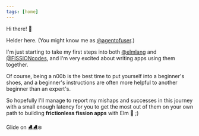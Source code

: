 ```yaml
---
tags: [home]
---
```


Hi there! 👋

Helder here. (You might know me as [@agentofuser](https://agentofuser.com).)

I'm just starting to take my first steps into both
[@elmlang](https://elm-lang.org/) and [@FISSIONcodes](https://fission.codes/),
and I'm very excited about writing apps using them together.

Of course, being a n00b is the best time to put yourself into a beginner's
shoes, and a beginner's instructions are often more helpful to another beginner
than an expert's.

So hopefully I'll manage to report my mishaps and successes in this journey
with a small enough latency for you to get the most out of them on your own
path to building **frictionless fission apps** with Elm 🌳 ;)

Glide on ⛸⛸❄️
